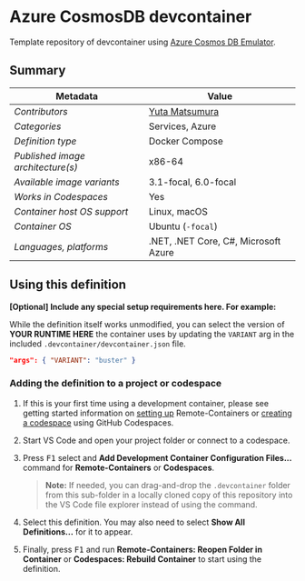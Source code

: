 # Azure CosmosDB devcontainer

Template repository of devcontainer using [Azure Cosmos DB Emulator](https://learn.microsoft.com/en-us/azure/cosmos-db/linux-emulator).

## Summary

| Metadata | Value |  
|----------|-------|
| *Contributors* | [Yuta Matsumura](https://github.com/tsubakimoto) |
| *Categories* | Services, Azure |
| *Definition type* | Docker Compose |
| *Published image architecture(s)* | x86-64 |
| *Available image variants* | 3.1-focal, 6.0-focal |
| *Works in Codespaces* | Yes |
| *Container host OS support* | Linux, macOS |
| *Container OS* | Ubuntu (`-focal`) |
| *Languages, platforms* | .NET, .NET Core, C#, Microsoft Azure |

## Using this definition

**[Optional] Include any special setup requirements here. For example:**

While the definition itself works unmodified, you can select the version of **YOUR RUNTIME HERE** the container uses by updating the `VARIANT` arg in the included `.devcontainer/devcontainer.json` file.

```json
"args": { "VARIANT": "buster" }
```

### Adding the definition to a project or codespace

1. If this is your first time using a development container, please see getting started information on [setting up](https://aka.ms/vscode-remote/containers/getting-started) Remote-Containers or [creating a codespace](https://aka.ms/ghcs-open-codespace) using GitHub Codespaces.

2. Start VS Code and open your project folder or connect to a codespace.

3. Press <kbd>F1</kbd> select and **Add Development Container Configuration Files...** command for **Remote-Containers** or **Codespaces**.

   > **Note:** If needed, you can drag-and-drop the `.devcontainer` folder from this sub-folder in a locally cloned copy of this repository into the VS Code file explorer instead of using the command.

4. Select this definition. You may also need to select **Show All Definitions...** for it to appear.

5. Finally, press <kbd>F1</kbd> and run **Remote-Containers: Reopen Folder in Container** or **Codespaces: Rebuild Container** to start using the definition.
